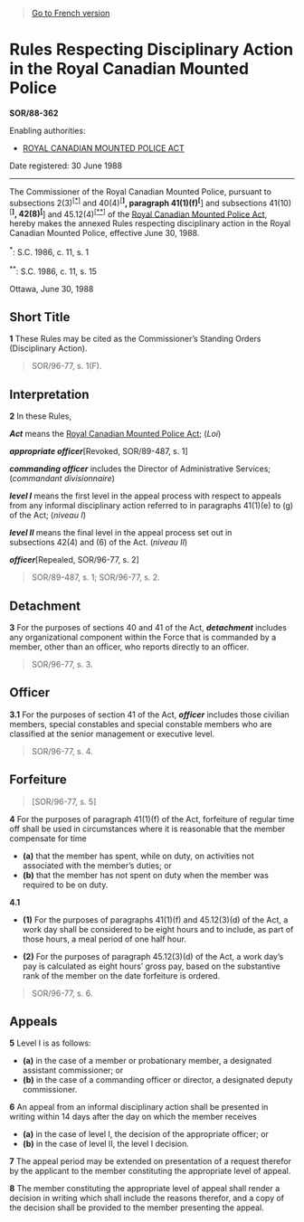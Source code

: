 > [Go to French version](/fr/Règlements/Décrets,%20ordonnances%20et%20règlements%20statutaires/88/362.md)

# Rules Respecting Disciplinary Action in the Royal Canadian Mounted Police

**SOR/88-362**

Enabling authorities: 
- [ROYAL CANADIAN MOUNTED POLICE ACT](/en/Acts/Revised%20Statutes%20of%20Canada/R/R-10.md)

Date registered: 30 June 1988

----------

The Commissioner of the Royal Canadian Mounted Police, pursuant to subsections 2(3)<sup><a href='#fn_1e'>[*]</a></sup> and 40(4)<sup><a href='#fn_2e'>[**]</a></sup>, paragraph 41(1)(f)<sup><a href='#fn_2e'>[**]</a></sup> and subsections 41(10)<sup><a href='#fn_2e'>[**]</a></sup>, 42(8)<sup><a href='#fn_2e'>[**]</a></sup> and 45.12(4)<sup><a href='#fn_2e'>[**]</a></sup> of the [Royal Canadian Mounted Police Act](/en/Acts/Revised%20Statutes%20of%20Canada/R/R-10.md), hereby makes the annexed Rules respecting disciplinary action in the Royal Canadian Mounted Police, effective June 30, 1988.

<a name='fn_1e'><sup>*</sup></a>: S.C. 1986, c. 11, s. 1<br />

<a name='fn_2e'><sup>**</sup></a>: S.C. 1986, c. 11, s. 15<br />

Ottawa, June 30, 1988




## Short Title


**1** These Rules may be cited as the Commissioner’s Standing Orders (Disciplinary Action).
> SOR/96-77, s. 1(F).





## Interpretation


**2** In these Rules,

***Act*** means the [Royal Canadian Mounted Police Act](/en/Acts/Revised%20Statutes%20of%20Canada/R/R-10.md); (*Loi*)

***appropriate officer***[Revoked, SOR/89-487, s. 1]

***commanding officer*** includes the Director of Administrative Services; (*commandant divisionnaire*)

***level I*** means the first level in the appeal process with respect to appeals from any informal disciplinary action referred to in paragraphs 41(1)(e) to (g) of the Act; (*niveau I*)

***level II*** means the final level in the appeal process set out in subsections 42(4) and (6) of the Act. (*niveau II*) 

***officer***[Repealed, SOR/96-77, s. 2]
> SOR/89-487, s. 1; SOR/96-77, s. 2.





## Detachment


**3** For the purposes of sections 40 and 41 of the Act, ***detachment*** includes any organizational component within the Force that is commanded by a member, other than an officer, who reports directly to an officer.
> SOR/96-77, s. 3.





## Officer


**3.1** For the purposes of section 41 of the Act, ***officer*** includes those civilian members, special constables and special constable members who are classified at the senior management or executive level.
> SOR/96-77, s. 4.





## Forfeiture
> [SOR/96-77, s. 5]



**4** For the purposes of paragraph 41(1)(f) of the Act, forfeiture of regular time off shall be used in circumstances where it is reasonable that the member compensate for time
- **(a)** that the member has spent, while on duty, on activities not associated with the member’s duties; or
- **(b)** that the member has not spent on duty when the member was required to be on duty.



**4.1** 

- **(1)** For the purposes of paragraphs 41(1)(f) and 45.12(3)(d) of the Act, a work day shall be considered to be eight hours and to include, as part of those hours, a meal period of one half hour.

- **(2)** For the purposes of paragraph 45.12(3)(d) of the Act, a work day’s pay is calculated as eight hours’ gross pay, based on the substantive rank of the member on the date forfeiture is ordered.
> SOR/96-77, s. 6.





## Appeals


**5** Level I is as follows:
- **(a)** in the case of a member or probationary member, a designated assistant commissioner; or
- **(b)** in the case of a commanding officer or director, a designated deputy commissioner.



**6** An appeal from an informal disciplinary action shall be presented in writing within 14 days after the day on which the member receives
- **(a)** in the case of level I, the decision of the appropriate officer; or
- **(b)** in the case of level II, the level I decision.



**7** The appeal period may be extended on presentation of a request therefor by the applicant to the member constituting the appropriate level of appeal.



**8** The member constituting the appropriate level of appeal shall render a decision in writing which shall include the reasons therefor, and a copy of the decision shall be provided to the member presenting the appeal.


